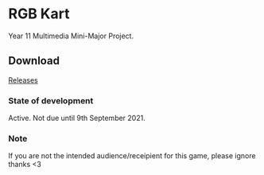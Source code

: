 # RGB Kart
Year 11 Multimedia Mini-Major Project. 

## Download
[Releases](https://github.com/dippyshere/RGBNext/releases/)

### State of development
Active. Not due until 9th September 2021.

### Note
If you are not the intended audience/receipient for this game, please ignore thanks <3
